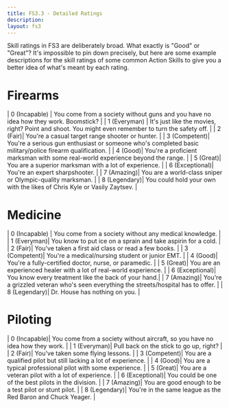 ```yaml
---
title: FS3.3 - Detailed Ratings
description: 
layout: fs3
---
```


Skill ratings in FS3 are deliberately broad.  What exactly is "Good" or "Great"?  It's impossible to pin down precisely, but here are some example descriptions for the skill ratings of some common Action Skills to give you a better idea of what's meant by each rating.

# Firearms

| 0 (Incapable) | You come from a society without guns and you have no idea how they work.  Boomstick? |
| 1 (Everyman) | It's just like the movies, right?  Point and shoot.  You might even remember to turn the safety off. |
| 2 (Fair)| You're a casual target range shooter or hunter. |
| 3 (Competent)| You're a serious gun enthusiast or someone who's completed basic military/police firearm qualification. |
| 4 (Good)| You're a proficient marksman with some real-world experience beyond the range. |
| 5 (Great)| You are a superior marksman with a lot of experience. |
| 6 (Exceptional)| You're an expert sharpshooter. |
| 7 (Amazing)| You are a world-class sniper or Olympic-quality marksman. |
| 8 (Legendary)| You could hold your own with the likes of Chris Kyle or Vasily Zaytsev. |


# Medicine

| 0 (Incapable) | You come from a society without any medical knowledge. |
| 1 (Everyman)| You know to put ice on a sprain and take aspirin for a cold. |
| 2 (Fair)| You've taken a first aid class or read a few books. |
| 3 (Competent)| You're a medical/nursing student or junior EMT. |
| 4 (Good)| You're a fully-certified doctor, nurse, or paramedic.  |
| 5 (Great)| You are an experienced healer with a lot of real-world experience. |
| 6 (Exceptional)| You know every treatment like the back of your hand.|
| 7 (Amazing)| You're a grizzled veteran who's seen everything the streets/hospital has to offer. |
| 8 (Legendary)| Dr. House has nothing on you. |

# Piloting

| 0 (Incapable)| You come from a society without aircraft, so you have no idea how they work. |
| 1 (Everyman)| Pull back on the stick to go up, right? |
| 2 (Fair)| You've taken some flying lessons. |
| 3 (Competent)| You are a qualified pilot but still lacking a lot of experience. |
| 4 (Good)| You are a typical professional pilot with some experience. |
| 5 (Great)| You are a veteran pilot with a lot of experience. |
| 6 (Exceptional)| You could be one of the best pilots in the division. |
| 7 (Amazing)| You are good enough to be a test pilot or stunt pilot.  |
| 8 (Legendary)| You're in the same league as the Red Baron and Chuck Yeager. |

